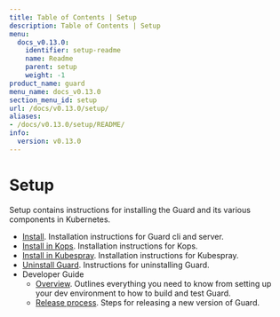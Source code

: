 ```yaml
---
title: Table of Contents | Setup
description: Table of Contents | Setup
menu:
  docs_v0.13.0:
    identifier: setup-readme
    name: Readme
    parent: setup
    weight: -1
product_name: guard
menu_name: docs_v0.13.0
section_menu_id: setup
url: /docs/v0.13.0/setup/
aliases:
- /docs/v0.13.0/setup/README/
info:
  version: v0.13.0
---
```


# Setup

Setup contains instructions for installing the Guard and its various components in Kubernetes.

- [Install](/docs/v0.13.0/setup/install). Installation instructions for Guard cli and server.
- [Install in Kops](/docs/v0.13.0/setup/install-kops). Installation instructions for Kops.
- [Install in Kubespray](/docs/v0.13.0/setup/install-kubespray). Installation instructions for Kubespray.
- [Uninstall Guard](/docs/v0.13.0/setup/uninstall). Instructions for uninstalling Guard.
- Developer Guide
  - [Overview](/docs/v0.13.0/setup/developer-guide/overview). Outlines everything you need to know from setting up your dev environment to how to build and test Guard.
  - [Release process](/docs/v0.13.0/setup/developer-guide/release). Steps for releasing a new version of Guard.
